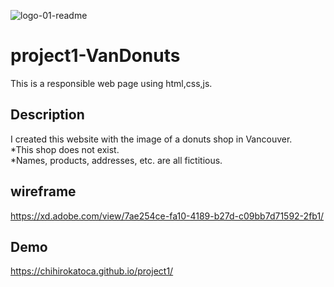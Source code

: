 ![logo-01-readme](https://user-images.githubusercontent.com/64046048/91498158-21d9e580-e874-11ea-8122-bf239b15584a.jpg)


# project1-VanDonuts
This is a responsible web page using html,css,js.

## Description
I created this website with the image of a donuts shop in Vancouver.</br>
*This shop does not exist.</br>
*Names, products, addresses, etc. are all fictitious.

## wireframe
https://xd.adobe.com/view/7ae254ce-fa10-4189-b27d-c09bb7d71592-2fb1/

## Demo
https://chihirokatoca.github.io/project1/




